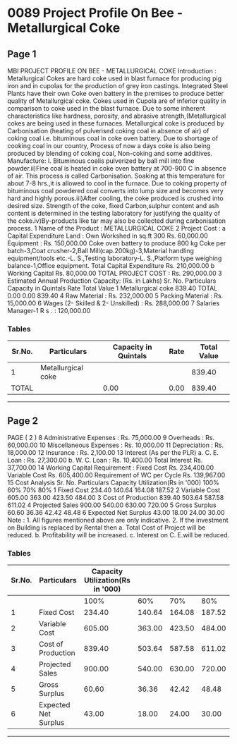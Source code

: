 # 0089 Project Profile On Bee - Metallurgical Coke

## Page 1

MBI PROJECT PROFILE ON BEE - METALLURGICAL COKE Introduction : Metallurgical Cokes are hard coke used in blast furnace for producing pig iron and in cupolas for the production of grey iron castings. Integrated Steel Plants have their own Coke oven battery in the premises to produce better quality of Metallurgical coke. Cokes used in Cupola are of inferior quality in comparison to coke used in the blast furnace. Due to some inherent characteristics like hardness, porosity, and abrasive strength,(Metallurgical cokes are being used in these furnaces. Metallurgical coke is produced by Carbonisation (heating of pulverised coking coal in absence of air) of coking coal i.e. bituminous coal in coke oven battery. Due to shortage of cooking coal in our country, Process of now a days coke is also being produced by blending of coking coal, Non-coking and some additives. Manufacture: I. Bituminous coalis pulverized by ball mill into fine powder.ii)Fine coal is heated in coke oven battery at 700-900 C in absence of air. This process is called Carbonisation. Soaking at this temperature for about 7-8 hrs.,it is allowed to cool in the furnace. Due to coking property of bituminous coal powdered coal converts into lump size and becomes very hard and highly porous.iii)After cooling, the coke produced is crushed into desired size. Strength of the coke, fixed Carbon,sulphur content and ash content is determined in the testing laboratory for justifying the quality of the coke.iv)By-products like tar may also be collected during carbonisation process. 1 Name of the Product : METALLURGICAL COKE 2 Project Cost : a Capital Expenditure Land : Own Workshed in sq.ft 300 Rs. 60,000.00 Equipment : Rs. 150,000.00 Coke oven battery to produce 800 kg Coke per batch-3,Coat crusher-2,Ball Mill(cap.200kg)-3,Material handling equipment/tools etc.-L. S.,Testing laboratory-L. S.,Platform type weighing balance-1,Office equipment. Total Capital Expenditure Rs. 210,000.00 b Working Capital Rs. 80,000.00 TOTAL PROJECT COST : Rs. 290,000.00 3 Estimated Annual Production Capacity: (Rs. in Lakhs) Sr. No. Particulars Capacity in Quintals Rate Total Value 1 Metallurgical coke 839.40 TOTAL 0.00 0.00 839.40 4 Raw Material : Rs. 232,000.00 5 Packing Material : Rs. 15,000.00 6 Wages (2- Skilled & 2- Unskilled) : Rs. 288,000.00 7 Salaries Manager-1 R s . : 120,000.00

### Tables

| Sr.No. | Particulars | Capacity in Quintals | Rate | Total Value |
|---|---|---|---|---|
| 1 | Metallurgical coke |  |  | 839.40 |
| TOTAL |  | 0.00 | 0.00 | 839.40 |

---

## Page 2

PAGE ( 2 ) 8 Administrative Expenses : Rs. 75,000.00 9 Overheads : Rs. 60,000.00 10 Miscellaneous Expenses : Rs. 10,000.00 11 Depreciation : Rs. 18,000.00 12 Insurance : Rs. 2,100.00 13 Interest (As per the PLR) a. C. E. Loan : Rs. 27,300.00 b. W. C. Loan : Rs. 10,400.00 Total Interest Rs. 37,700.00 14 Working Capital Requirement : Fixed Cost Rs. 234,400.00 Variable Cost Rs. 605,400.00 Requirement of WC per Cycle Rs. 139,967.00 15 Cost Analysis Sr. No. Particulars Capacity Utilization(Rs in '000) 100% 60% 70% 80% 1 Fixed Cost 234.40 140.64 164.08 187.52 2 Variable Cost 605.00 363.00 423.50 484.00 3 Cost of Production 839.40 503.64 587.58 611.02 4 Projected Sales 900.00 540.00 630.00 720.00 5 Gross Surplus 60.60 36.36 42.42 48.48 6 Expected Net Surplus 43.00 18.00 24.00 30.00 Note : 1. All figures mentioned above are only indicative. 2. If the investment on Building is replaced by Rental then a. Total Cost of Project will be reduced. b. Profitability will be increased. c. Interest on C. E.will be reduced.

### Tables

| Sr.No. | Particulars | Capacity Utilization(Rs in '000) |  |  |  |
|---|---|---|---|---|---|
|  |  | 100% | 60% | 70% | 80% |
| 1 | Fixed Cost | 234.40 | 140.64 | 164.08 | 187.52 |
| 2 | Variable Cost | 605.00 | 363.00 | 423.50 | 484.00 |
| 3 | Cost of Production | 839.40 | 503.64 | 587.58 | 611.02 |
| 4 | Projected Sales | 900.00 | 540.00 | 630.00 | 720.00 |
| 5 | Gross Surplus | 60.60 | 36.36 | 42.42 | 48.48 |
| 6 | Expected Net Surplus | 43.00 | 18.00 | 24.00 | 30.00 |

---
